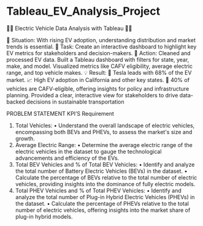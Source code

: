 # Tableau_EV_Analysis_Project

🚗🔋 Electric Vehicle Data Analysis with Tableau 🔋🚗

📍 Situation: With rising EV adoption, understanding distribution and market trends is essential.
🎯 Task: Create an interactive dashboard to highlight key EV metrics for stakeholders and decision-makers.
🔧 Action:
Cleaned and processed EV data.
Built a Tableau dashboard with filters for state, year, make, and model.
Visualized metrics like CAFV eligibility, average electric range, and top vehicle makes.
💡 Result:
🚗 Tesla leads with 68% of the EV market.
📈 High EV adoption in California and other key states.
🔄 40% of vehicles are CAFV-eligible, offering insights for policy and infrastructure planning.
Provided a clear, interactive view for stakeholders to drive data-backed decisions in sustainable transportation

PROBLEM STATEMENT
KPI’S Requirement
1.	Total Vehicles:
•	Understand the overall landscape of electric vehicles, encompassing both BEVs and PHEVs, to assess the market's size and growth.
2. Average Electric Range:
•	Determine the average electric range of the electric vehicles in the dataset to gauge the technological advancements and efficiency of the EVs.
3. Total BEV Vehicles and % of Total BEV Vehicles:
•	Identify and analyze the total number of Battery Electric Vehicles (BEVs) in the dataset.
•	Calculate the percentage of BEVs relative to the total number of electric vehicles, providing insights into the dominance of fully electric models.
4. Total PHEV Vehicles and % of Total PHEV Vehicles:
•	Identify and analyze the total number of Plug-in Hybrid Electric Vehicles (PHEVs) in the dataset.
•	Calculate the percentage of PHEVs relative to the total number of electric vehicles, offering insights into the market share of plug-in hybrid models.
